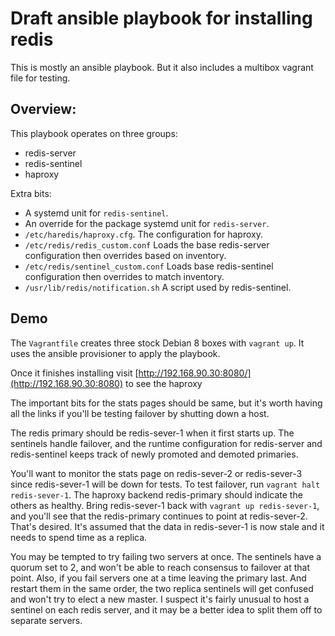 # Draft ansible playbook for installing redis

This is mostly an ansible playbook.  But it also includes a multibox vagrant file for testing.

## Overview:

This playbook operates on three groups: 
* redis-server
* redis-sentinel
* haproxy

Extra bits:

* A systemd unit for `redis-sentinel`.
* An override for the package systemd unit for `redis-server`.
* `/etc/haredis/haproxy.cfg`. The configuration for haproxy.
* `/etc/redis/redis_custom.conf` Loads the base redis-server configuration then overrides based on inventory.
* `/etc/redis/sentinel_custom.conf` Loads base redis-sentinel configuration then overrides to match inventory.
* `/usr/lib/redis/notification.sh` A script used by redis-sentinel.

## Demo

The `Vagrantfile` creates three stock Debian 8 boxes with `vagrant up`.
It uses the ansible provisioner to apply the playbook.

Once it finishes installing visit [http://192.168.90.30:8080/](http://192.168.90.30:8080) to see the haproxy

The important bits for the stats pages should be same, but it's worth having all the links if you'll be testing failover by shutting down a host.

The redis primary should be redis-sever-1 when it first starts up.  The sentinels handle failover, and the runtime configuration for redis-server and redis-sentinel keeps track of newly promoted and demoted primaries.

You'll want to monitor the stats page on redis-sever-2 or redis-sever-3 since redis-sever-1 will be down for tests.  To test failover, run `vagrant halt redis-sever-1`.  The haproxy backend redis-primary should indicate the others as healthy.  Bring redis-sever-1 back with `vagrant up redis-sever-1`, and you'll see that the redis-primary continues to point at redis-sever-2.  That's desired.  It's assumed that the data in redis-sever-1 is now stale and it needs to spend time as a replica.

You may be tempted to try failing two servers at once.  The sentinels have a quorum set to 2, and won't be able to reach consensus to failover at that point. Also, if you fail servers one at a time leaving the primary last.  And restart them in the same order, the two replica sentinels will get confused and won't try to elect a new master.  I suspect it's fairly unusual to host a sentinel on each redis server, and it may be a better idea to split them off to separate servers.
